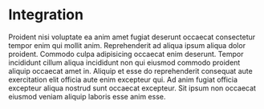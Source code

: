 # Integration

Proident nisi voluptate ea anim amet fugiat deserunt occaecat consectetur tempor enim qui mollit anim. Reprehenderit ad aliqua ipsum aliqua dolor proident. Commodo culpa adipisicing occaecat enim deserunt. Tempor incididunt cillum aliqua incididunt non qui eiusmod commodo proident aliquip occaecat amet in. Aliquip et esse do reprehenderit consequat aute exercitation elit officia aute enim excepteur qui. Ad anim fugiat officia excepteur aliqua nostrud sunt occaecat excepteur. Sit ipsum non occaecat eiusmod veniam aliquip laboris esse anim esse.